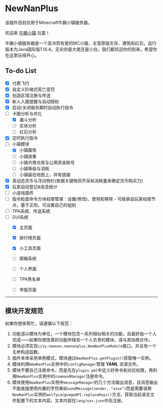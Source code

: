 # NewNanPlus

该插件目前仅用于Minecraft牛腩小镇服务器。

欢迎来 [牛腩小镇](https://newnan.city/) 玩耍！

牛腩小镇服务器是一个高冷而有爱的MC小服，主营原版生存、建筑和红石，运行版本为Java国际版1.14.4。无论你是大佬还是小白，我们都欢迎你的到来，希望你在这里玩得开心。

## To-do List

- [x] 付费飞行
- [x] 自定义阶梯式死亡惩罚
- [x] 创造区域注册与传送
- [x] 新人入服提醒与自动授权
- [x] 启动/关闭服务期时自动执行指令
- [ ] 卡服分析与优化
  - [x] 漏斗分析
  - [ ] 实体分析
  - [ ] 红石分析
- [x] 定时执行指令
- [ ] 小镇模块
  - [x] 小镇属性
  - [ ] 小镇效果
  - [ ] 小镇共用仓库与公用资金账号
  - [ ] 小镇等级与消耗
  - [ ] 小镇画在地图上，并有链接
- [x] 真动态货币与浮动物价(依据关键物资开采和消耗量来确定货币购买力)
- [x] 玩家自动登记&信息统计
- [ ] 小游戏插件
- [ ] 指令粒度命令方块权限管理：设置(修改)、使用和移除 - 可继承自玩家权限节点，基于正则，可设置自己的组别
- [ ] TPA系统、传送系统
- [ ] GUI系统
  - [x] 主页面
  - [x] 排行榜页面
  - [x] 小工具页面
  - [ ] 邮箱系统
  - [ ] 个人界面
  - [ ] TPA黑名单
  - [ ] 举报页面


---

## 模块开发规范

如果你想来帮忙，请遵循以下规范：

1. 功能请以模块为单位，一个模块包含一系列相似相关的功能，且最好由一个人完成——如果你想改善的功能所辖另一个人负责的模块，请与其协商合作。
2. 模块必须实现`city.newnan.newnanplus.NewNanPlusModule`接口，并且有一个无参构造函数。
3. 插件本体采用单例模式，模块通过`NewNanPlus.getPlugin()`获取唯一实例。
3. 模块利用`NewNanPlus`实例中的`configManager`管理 **YAML** 资源文件。
4. 模块不要自己注册命令，而是先在`plugin.yml`中定义好命令和对应权限，再利用`NewNanPlus`实例中的`commandManager`注册命令。
5. 模块使用`NewNanPlus`实例中`messageManager`的几个方法输出消息，且消息输出不能直接使用内置的字符串如`sendMessage(sender, "xxxx")`而是需要调用`NewNanPlus`实例的`wolfyLanguageAPI.replaceKeys()`方法，获取当前语言文件配置下的文本内容。文本内容在`lang/xxx.json`中先注册。